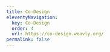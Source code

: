 ```yaml
---
title: Co-Design
eleventyNavigation:
  key: Co-Design
  order: 4
  url: https://co-design.weavly.org/
permalink: false
---
```

